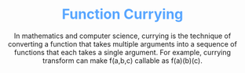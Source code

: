 <div align='center'>
  <h1>
    <b style='color: #58a6ff'>Function Currying</b>
  </h1>

  <p>In mathematics and computer science, currying is the technique of converting a function that takes multiple arguments into a sequence of functions that each takes a single argument. For example, currying transform can make f(a,b,c) callable as f(a)(b)(c).</p>
</div>